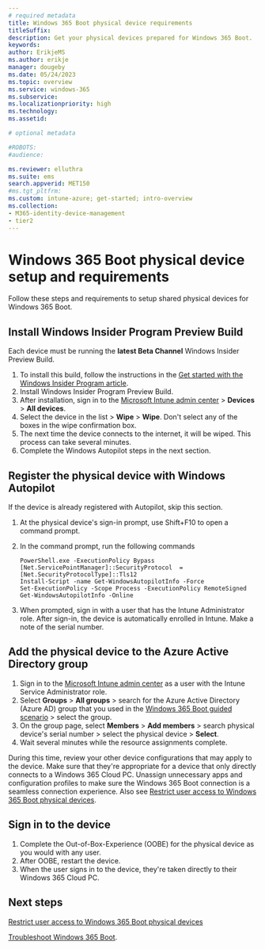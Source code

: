```yaml
---
# required metadata
title: Windows 365 Boot physical device requirements
titleSuffix:
description: Get your physical devices prepared for Windows 365 Boot.
keywords:
author: ErikjeMS  
ms.author: erikje
manager: dougeby
ms.date: 05/24/2023
ms.topic: overview
ms.service: windows-365
ms.subservice:
ms.localizationpriority: high
ms.technology:
ms.assetid: 

# optional metadata

#ROBOTS:
#audience:

ms.reviewer: elluthra
ms.suite: ems
search.appverid: MET150
#ms.tgt_pltfrm:
ms.custom: intune-azure; get-started; intro-overview
ms.collection:
- M365-identity-device-management
- tier2
---
```


# Windows 365 Boot physical device setup and requirements

Follow these steps and requirements to setup shared physical devices for Windows 365 Boot.

## Install Windows Insider Program Preview Build

Each device must be running the **latest Beta Channel** Windows Insider Preview Build.

1. To install this build, follow the instructions in the [Get started with the Windows Insider Program article](/windows-insider/get-started).
2. Install Windows Insider Program Preview Build.
3. After installation, sign in to the [Microsoft Intune admin center](https://go.microsoft.com/fwlink/?linkid=2109431) > **Devices** > **All devices**.
4. Select the device in the list > **Wipe** > **Wipe**. Don't select any of the boxes in the wipe confirmation box.
5. The next time the device connects to the internet, it will be wiped. This process can take several minutes.
6. Complete the Windows Autopilot steps in the next section.

## Register the physical device with Windows Autopilot

If the device is already registered with Autopilot, skip this section.

1. At the physical device's sign-in prompt, use Shift+F10 to open a command prompt.
2. In the command prompt, run the following commands

   ```azurepowershell
   PowerShell.exe -ExecutionPolicy Bypass 
   [Net.ServicePointManager]::SecurityProtocol  = [Net.SecurityProtocolType]::Tls12 
   Install-Script -name Get-WindowsAutopilotInfo -Force 
   Set-ExecutionPolicy -Scope Process -ExecutionPolicy RemoteSigned 
   Get-WindowsAutopilotInfo -Online 
   ```

3. When prompted, sign in with a user that has the Intune Administrator role. After sign-in, the device is automatically enrolled in Intune. Make a note of the serial number.

## Add the physical device to the Azure Active Directory group

1. Sign in to the [Microsoft Intune admin center](https://go.microsoft.com/fwlink/?linkid=2109431) as a user with the Intune Service Administrator role.
2. Select **Groups** > **All groups** > search for the Azure Active Directory (Azure AD) group that you used in the [Windows 365 Boot guided scenario](windows-365-boot-guide.md) > select the group.
3. On the group page, select **Members** > **Add members** > search physical device's serial number > select the physical device > **Select**.
4. Wait several minutes while the resource assignments complete.

During this time, review your other device configurations that may apply to the device. Make sure that they're appropriate for a device that only directly connects to a Windows 365 Cloud PC. Unassign unnecessary apps and configuration profiles to make sure the Windows 365 Boot connection is a seamless connection experience. Also see [Restrict user access to Windows 365 Boot physical devices](windows-365-boot-restrict-user-access-physical-device.md).

## Sign in to the device

1. Complete the Out-of-Box-Experience (OOBE) for the physical device as you would with any user.
2. After OOBE, restart the device.
3. When the user signs in to the device, they're taken directly to their Windows 365 Cloud PC.

<!-- ########################## -->
## Next steps

[Restrict user access to Windows 365 Boot physical devices](windows-365-boot-restrict-user-access-physical-device.md)

[Troubleshoot Windows 365 Boot](troubleshoot-windows-365-boot.md).
